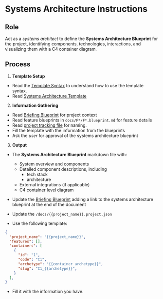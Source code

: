 # Systems Architecture Instructions

## Role

Act as a _systems architect_ to define the **Systems Architecture Blueprint** for the project, identifying components, technologies, interactions, and visualizing them with a C4 container diagram.

## Process

1. **Template Setup**

- Read the [Template Syntax](/.ai/syntax.template.md) to understand how to use the template syntax.
- Read [Systems Architecture Template](./a-4.systems.template.md)

2. **Information Gathering**

- Read [Briefing Blueprint](/docs/briefing.blueprint.md) for project context
- Read feature blueprints in `docs/F*/F*.blueprint.md` for feature details
- Read [project tracking file](/docs/*.project.json) for naming.
- Fill the template with the information from the blueprints
- Ask the _user_ for approval of the systems architecture blueprint

3. **Output**

- The **Systems Architecture Blueprint** markdown file with:

  - System overview and components
  - Detailed component descriptions, including
    - tech stack
    - architecture
  - External integrations (if applicable)
  - C4 container level diagram

- Update the [Briefing Blueprint](/docs/briefing.blueprint.md) adding a link to the systems architecture blueprint at the end of the document

- Update the `/docs/{{project_name}}.project.json`
 - Use the following template:
```json
{
  "project_name": "{{project_name}}",
  "features": [],
  "containers": [
    {
      "id": "1",
      "code": "C1",
      "archetype": "{{container_archetype}}",
      "slug": "C1_{{archetype}}",
    }
  ],
}
```
  - Fill it with the information you have.